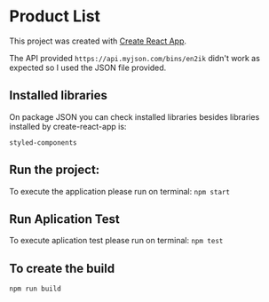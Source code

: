 # Product List 

This project was created with  [Create React App](https://github.com/facebook/create-react-app).

The API provided `https://api.myjson.com/bins/en2ik` didn't work as expected so I used the JSON file provided.

## Installed libraries

On package JSON you can check installed libraries besides libraries installed by create-react-app is:

`styled-components`


## Run the project:

To execute the application please run on terminal:
 `npm start`


## Run Aplication Test
To execute aplication test please run on terminal: 
 `npm test`

## To create the build
 `npm run build`




